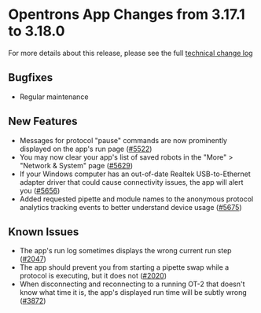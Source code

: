# Opentrons App Changes from 3.17.1 to 3.18.0

For more details about this release, please see the full [technical change
log][changelog]

[changelog]: https://github.com/Opentrons/opentrons/blob/edge/CHANGELOG.md

## Bugfixes

- Regular maintenance

## New Features

- Messages for protocol "pause" commands are now prominently displayed on the app's run page ([#5522][])
- You may now clear your app's list of saved robots in the "More" > "Network & System" page ([#5629][])
- If your Windows computer has an out-of-date Realtek USB-to-Ethernet adapter driver that could cause connectivity issues, the app will alert you ([#5656][])
- Added requested pipette and module names to the anonymous protocol analytics tracking events to better understand device usage ([#5675][])

[#5522]: https://github.com/Opentrons/opentrons/pull/5512
[#5629]: https://github.com/Opentrons/opentrons/pull/5629
[#5656]: https://github.com/Opentrons/opentrons/pull/5656
[#5675]: https://github.com/Opentrons/opentrons/pull/5675

## Known Issues

- The app's run log sometimes displays the wrong current run step ([#2047][2047])
- The app should prevent you from starting a pipette swap while a protocol is executing, but it does not ([#2020][2020])
- When disconnecting and reconnecting to a running OT-2 that doesn't know what time it is, the app's displayed run time will be subtly wrong ([#3872][3872])

[2047]: https://github.com/Opentrons/opentrons/issues/2047
[2020]: https://github.com/Opentrons/opentrons/issues/2020
[3872]: https://github.com/Opentrons/opentrons/issues/3872
